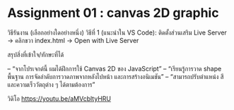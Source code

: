# Assignment 01 : canvas 2D graphic

วิธีรันงาน (เลือกอย่างใดอย่างหนึ่ง)
วิธีที่ 1 (แนะนำใน VS Code): ติดตั้งส่วนเสริม Live Server → คลิกขวา index.html → Open with Live Server

สรุปสิ่งที่เข้าใจ/ทักษะที่ได้ 

– “จากโปรเจกต์นี้ ผมได้ฝึกการใช้ Canvas 2D ของ JavaScript”
– “เรียนรู้การวาด shape พื้นฐาน การจัดลำดับการวาดภาพจากหลังไปหน้า และการสร้างอนิเมชัน”
– “สามารถปรับตำแหน่ง สี และความเร็ววัตถุต่าง ๆ ได้ตามต้องการ”

วิดิโอ
https://youtu.be/aMVcbltyHRU